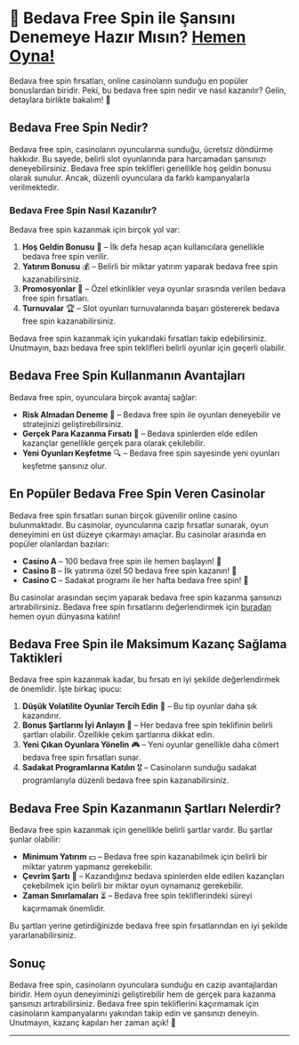 # 🎰 Bedava Free Spin ile Şansını Denemeye Hazır Mısın? [Hemen Oyna!](https://casinotr.link/gWCRZ4)

Bedava free spin fırsatları, online casinoların sunduğu en popüler bonuslardan biridir. Peki, bu bedava free spin nedir ve nasıl kazanılır? Gelin, detaylara birlikte bakalım! 🎉

## Bedava Free Spin Nedir?

Bedava free spin, casinoların oyuncularına sunduğu, ücretsiz döndürme hakkıdır. Bu sayede, belirli slot oyunlarında para harcamadan şansınızı deneyebilirsiniz. Bedava free spin teklifleri genellikle hoş geldin bonusu olarak sunulur. Ancak, düzenli oyunculara da farklı kampanyalarla verilmektedir.

### Bedava Free Spin Nasıl Kazanılır?

Bedava free spin kazanmak için birçok yol var:
1. **Hoş Geldin Bonusu** 🎁 – İlk defa hesap açan kullanıcılara genellikle bedava free spin verilir.
2. **Yatırım Bonusu** 💰 – Belirli bir miktar yatırım yaparak bedava free spin kazanabilirsiniz.
3. **Promosyonlar** 🎉 – Özel etkinlikler veya oyunlar sırasında verilen bedava free spin fırsatları.
4. **Turnuvalar** 🏆 – Slot oyunları turnuvalarında başarı göstererek bedava free spin kazanabilirsiniz.

Bedava free spin kazanmak için yukarıdaki fırsatları takip edebilirsiniz. Unutmayın, bazı bedava free spin teklifleri belirli oyunlar için geçerli olabilir.

## Bedava Free Spin Kullanmanın Avantajları

Bedava free spin, oyunculara birçok avantaj sağlar:
- **Risk Almadan Deneme** 🎰 – Bedava free spin ile oyunları deneyebilir ve stratejinizi geliştirebilirsiniz.
- **Gerçek Para Kazanma Fırsatı** 💸 – Bedava spinlerden elde edilen kazançlar genellikle gerçek para olarak çekilebilir.
- **Yeni Oyunları Keşfetme** 🔍 – Bedava free spin sayesinde yeni oyunları keşfetme şansınız olur.

## En Popüler Bedava Free Spin Veren Casinolar

Bedava free spin fırsatları sunan birçok güvenilir online casino bulunmaktadır. Bu casinolar, oyuncularına cazip fırsatlar sunarak, oyun deneyimini en üst düzeye çıkarmayı amaçlar. Bu casinolar arasında en popüler olanlardan bazıları:
- **Casino A** – 100 bedava free spin ile hemen başlayın! 🎉
- **Casino B** – İlk yatırıma özel 50 bedava free spin kazanın! 🎁
- **Casino C** – Sadakat programı ile her hafta bedava free spin! 🔄

Bu casinolar arasından seçim yaparak bedava free spin kazanma şansınızı artırabilirsiniz. Bedava free spin fırsatlarını değerlendirmek için [buradan](https://casinotr.link/gWCRZ4) hemen oyun dünyasına katılın!

## Bedava Free Spin ile Maksimum Kazanç Sağlama Taktikleri

Bedava free spin kazanmak kadar, bu fırsatı en iyi şekilde değerlendirmek de önemlidir. İşte birkaç ipucu:
1. **Düşük Volatilite Oyunlar Tercih Edin** 🎲 – Bu tip oyunlar daha sık kazandırır.
2. **Bonus Şartlarını İyi Anlayın** 📜 – Her bedava free spin teklifinin belirli şartları olabilir. Özellikle çekim şartlarına dikkat edin.
3. **Yeni Çıkan Oyunlara Yönelin** 🎮 – Yeni oyunlar genellikle daha cömert bedava free spin fırsatları sunar.
4. **Sadakat Programlarına Katılın** 🎖 – Casinoların sunduğu sadakat programlarıyla düzenli bedava free spin kazanabilirsiniz.

## Bedava Free Spin Kazanmanın Şartları Nelerdir?

Bedava free spin kazanmak için genellikle belirli şartlar vardır. Bu şartlar şunlar olabilir:
- **Minimum Yatırım** 💵 – Bedava free spin kazanabilmek için belirli bir miktar yatırım yapmanız gerekebilir.
- **Çevrim Şartı** 🔄 – Kazandığınız bedava spinlerden elde edilen kazançları çekebilmek için belirli bir miktar oyun oynamanız gerekebilir.
- **Zaman Sınırlamaları** ⏳ – Bedava free spin tekliflerindeki süreyi kaçırmamak önemlidir.

Bu şartları yerine getirdiğinizde bedava free spin fırsatlarından en iyi şekilde yararlanabilirsiniz.

## Sonuç

Bedava free spin, casinoların oyunculara sunduğu en cazip avantajlardan biridir. Hem oyun deneyiminizi geliştirebilir hem de gerçek para kazanma şansınızı artırabilirsiniz. Bedava free spin tekliflerini kaçırmamak için casinoların kampanyalarını yakından takip edin ve şansınızı deneyin. Unutmayın, kazanç kapıları her zaman açık! 🎉

---

